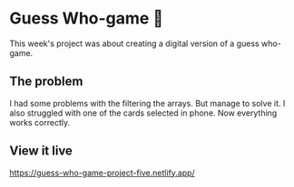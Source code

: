 # Guess Who-game 🧔

This week's project was about creating a digital version of a guess who-game. 

## The problem

I had some problems with the filtering the arrays. But manage to solve it. I also struggled with one of the cards selected in phone. Now everything works correctly. 

## View it live

https://guess-who-game-project-five.netlify.app/
